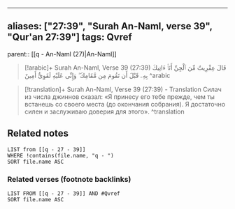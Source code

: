 
---
aliases: ["27:39", "Surah An-Naml, verse 39", "Qur'an 27:39"]
tags: Qvref
---

parent:: [[q - An-Naml (27)|An-Naml]]

> [!arabic]+ Surah An-Naml, Verse 39 (27:39)
> <span class="quran-arabic">قَالَ عِفْرِيتٌ مِّنَ ٱلْجِنِّ أَنَا۠ ءَاتِيكَ بِهِۦ قَبْلَ أَن تَقُومَ مِن مَّقَامِكَ ۖ وَإِنِّى عَلَيْهِ لَقَوِىٌّ أَمِينٌ</span>
^arabic

> [!translation]+ Surah An-Naml, Verse 39 (27:39) - Translation
> Силач из числа джиннов сказал: «Я принесу его тебе прежде, чем ты встанешь со своего места (до окончания собрания). Я достаточно силен и заслуживаю доверия для этого».
^translation



## Related notes
```dataview
LIST from [[q - 27 - 39]]
WHERE !contains(file.name, "q - ")
SORT file.name ASC
```

### Related verses (footnote backlinks)
```dataview
LIST FROM [[q - 27 - 39]] AND #Qvref
SORT file.name ASC
```

